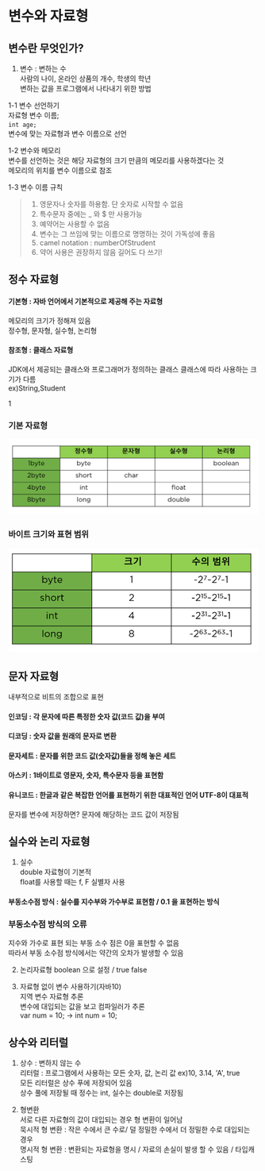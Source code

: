 # 변수와 자료형
  
  
## 변수란 무엇인가?
1. 변수 : 변하는 수  
사람의 나이, 온라인 상품의 개수, 학생의 학년  
변하는 값을 프로그램에서 나타내기 위한 방법  
  
1-1 변수 선언하기  
자료형 변수 이름;  
<code>int age;</code>  
변수에 맞는 자료형과 변수 이름으로 선언  

1-2 변수와 메모리  
변수를 선언하는 것은 해당 자료형의 크기 만큼의 메모리를 사용하겠다는 것  
메모리의 위치를 변수 이름으로 참조  

1-3 변수 이름 규칙  
>1. 영문자나 숫자를 하용함. 단 숫자로 시작할 수 없음
>2. 특수문자 중에는 _ 와 $ 만 사용가능  
>3. 예약어는 사용할 수 없음  
>4. 변수는 그 쓰임에 맞는 이름으로 명명하는 것이 가독성에 좋음  
>5. camel notation : numberOfStrudent  
>6. 약어 사용은 권장하지 않음 길어도 다 쓰기!  

## 정수 자료형

#### 기본형 : 자바 언어에서 기본적으로 제공해 주는 자료형  
메모리의 크기가 정해져 있음  
정수형, 문자형, 실수형, 논리형    
#### 참조형 : 클래스 자료형  
JDK에서 제공되는 클래스와 프로그래머가 정의하는 클래스 
클래스에 따라 사용하는 크기가 다름  
ex)String,Student  

1
### 기본 자료형  
![chapter02-01](./image/chapter02-01.PNG)  

### 바이트 크기와 표현 범위   
![chapter02-02](./image/chapter02-02.PNG)
  
## 문자 자료형
내부적으로 비트의 조합으로 표현  
#### 인코딩 : 각 문자에 따른 특정한 숫자 값(코드 값)을 부여  
#### 디코딩 : 숫자 값을 원래의 문자로 변환  
  
#### 문자세트 : 문자를 위한 코드 값(숫자값)들을 정해 놓은 세트  
#### 아스키 : 1바이트로 영문자, 숫자, 특수문자 등을 표현함  
#### 유니코드 : 한글과 같은 복잡한 언어를 표현하기 위한 대표적인 언어 UTF-8이 대표적  
문자를 변수에 저장하면? 문자에 해당하는 코드 값이 저장됨  

## 실수와 논리 자료형
1. 실수  
double 자료형이 기본적  
float를 사용할 때는 f, F 실별자 사용  

#### 부동소수점 방식 : 실수를 지수부와 가수부로 표현함 / 0.1 을 표현하는 방식  

### 부동소수점 방식의 오류  

지수와 가수로 표현 되는 부동 소수 점은 0을 표현할 수 없음  
따라서 부동 소수점 방식에서는 약간의 오차가 발생할 수 있음  

2. 논리자료형
boolean 으로 설정 / true false  

3. 자료형 없이 변수 사용하기(자바10)  
지역 변수 자료형 추론  
변수에 대입되는 값을 보고 컴파일러가 추론  
var num = 10; -> int num = 10;  

## 상수와 리터럴

1. 상수 : 변하지 않는 수  
리터럴 : 프로그램에서 사용하는 모든 숫자, 값, 논리 값 ex)10, 3.14, 'A', true  
모든 리터럴은 상수 푸에 저장되어 있음  
상수 풀에 저장될 때 정수는 int, 실수는 double로 저장됨  
  
2. 형변환  
서로 다른 자료형의 값이 대입되는 경우 형 변환이 일어남  
묵시적 형 변환 : 작은 수에서 큰 수로/ 덜 정밀한 수에서 더 정밀한 수로 대입되는 경우  
명시적 형 변환 : 변환되는 자료형을 명시 / 자료의 손실이 발생 할 수 있음 / 타입캐스팅  
